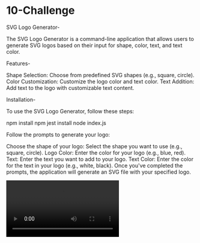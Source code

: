 # 10-Challenge
SVG Logo Generator-

The SVG Logo Generator is a command-line application that allows users to generate SVG logos based on their input for shape, color, text, and text color.

Features-

Shape Selection: Choose from predefined SVG shapes (e.g., square, circle).
Color Customization: Customize the logo color and text color.
Text Addition: Add text to the logo with customizable text content.

Installation-

To use the SVG Logo Generator, follow these steps:

npm install
npm jest install
node index.js

Follow the prompts to generate your logo:

Choose the shape of your logo: Select the shape you want to use (e.g., square, circle).
Logo Color: Enter the color for your logo (e.g., blue, red).
Text: Enter the text you want to add to your logo.
Text Color: Enter the color for the text in your logo (e.g., white, black).
Once you've completed the prompts, the application will generate an SVG file with your specified logo.

![Demo Animation](Challenge-10.mp4)